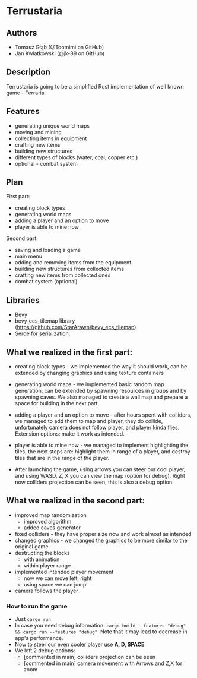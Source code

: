 # Terrustaria

## Authors
- Tomasz Głąb (@Toomimi on GitHub)
- Jan Kwiatkowski (@jk-89 on GitHub)

## Description
Terrustaria is going to be a simplified Rust implementation of well known game - Terraria.

## Features
- generating unique world maps
- moving and mining
- collecting items in equipment
- crafting new items
- building new structures
- different types of blocks (water, coal, copper etc.)
- optional - combat system

## Plan
First part:
- creating block types
- generating world maps
- adding a player and an option to move
- player is able to mine now

Second part:
- saving and loading a game
- main menu
- adding and removing items from the equipment
- building new structures from collected items
- crafting new items from collected ones
- combat system (optional)

## Libraries
- Bevy
- bevy_ecs_tilemap library (https://github.com/StarArawn/bevy_ecs_tilemap)
- Serde for serialization.

## What we realized in the first part:
- creating block types - we implemented the way it should work, can be extended by changing graphics and using texture containers
- generating world maps - we implemented basic random map generation, can be extended by spawning resources in groups and by spawning caves. We also managed to create a wall map and prepare a space for building in the next part.
- adding a player and an option to move - after hours spent with colliders, we managed to add them to map and player, they do collide, unfortunately camera does not follow player, and player kinda flies. Extension options: make it work as intended.
- player is able to mine now - we managed to implement highlighting the tiles, the next steps are: highlight them in range of a player, and destroy tiles that are in the range of the player.

- After launching the game, using arrows you can steer our cool player, and using WASD, Z, X you can view the map (option for debug). Right now colliders projection can be seen, this is also a debug option.

## What we realized in the second part:
- improved map randomization
  - improved algorithm
  - added caves generator
- fixed colliders - they have proper size now and work almost as intended
- changed graphics - we changed the graphics to be more similar to the original game
- destructing the blocks
  - with animation
  - within player range
- implemented intended player movement
  - now we can move left, right
  - using space we can jump!
- camera follows the player



### How to run the game
- Just `cargo run`
- In case you need debug information: 
  `cargo build --features "debug" && cargo run --features "debug"`.
  Note that it may lead to decrease in app's performance.
- Now to steer our even cooler player use **A, D, SPACE** 
- We left 2 debug options:
  - [commented in main] colliders projection can be seen
  - [commented in main] camera movement with Arrows and Z,X for zoom 